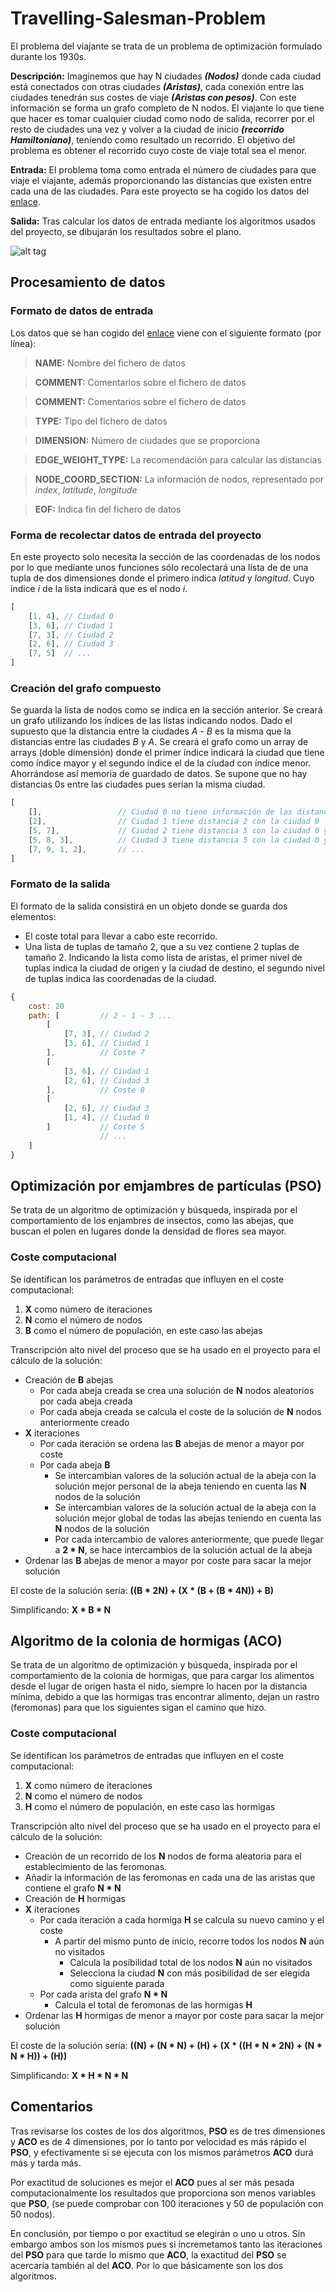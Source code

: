 # Travelling-Salesman-Problem

El problema del viajante se trata de un problema de optimización formulado durante los 1930s.

__Descripción:__ Imaginemos que hay N ciudades **_(Nodos)_** donde cada ciudad está conectados con otras ciudades **_(Aristas)_**, cada conexión entre las ciudades tenedrán sus costes de viaje **_(Aristas con pesos)_**. Con este información se forma un grafo completo de N nodos. El viajante lo que tiene que hacer es tomar cualquier ciudad como nodo de salida, recorrer por el resto de ciudades una vez y volver a la ciudad de inicio **_(recorrido Hamiltoniano)_**, teniendo como resultado un recorrido. El objetivo del problema es obtener el recorrido cuyo coste de viaje total sea el menor.

__Entrada:__ El problema toma como entrada el número de ciudades para que viaje el viajante, además proporcionando las distancias que existen entre cada una de las ciudades. Para este proyecto se ha cogido los datos del [enlace](http://www.math.uwaterloo.ca/tsp/data/).

__Salida:__ Tras calcular los datos de entrada mediante los algoritmos usados del proyecto, se dibujarán los resultados sobre el plano.

![alt tag](https://github.com/ZReKoJ/Travelling-Salesman-Problem/blob/master/data/images/example_result.png)

## Procesamiento de datos

### Formato de datos de entrada 

Los datos que se han cogido del [enlace](http://www.math.uwaterloo.ca/tsp/data/) viene con el siguiente formato (por línea):

> __NAME:__ Nombre del fichero de datos

> __COMMENT:__ Comentarios sobre el fichero de datos

> __COMMENT:__ Comentarios sobre el fichero de datos

> __TYPE:__ Tipo del fichero de datos

> __DIMENSION:__ Número de ciudades que se proporciona

> __EDGE_WEIGHT_TYPE:__ La recomendación para calcular las distancias

> __NODE_COORD_SECTION:__ La información de nodos, representado por _index_, _latitude_, _longitude_

> __EOF:__ Indica fin del fichero de datos

### Forma de recolectar datos de entrada del proyecto

En este proyecto solo necesita la sección de las coordenadas de los nodos por lo que mediante unos funciones sólo recolectará una lista de de una tupla de dos dimensiones donde el primero indica _latitud_ y _longitud_. Cuyo índice _i_ de la lista indicará que es el nodo _i_. 

```javascript
[
    [1, 4], // Ciudad 0
    [3, 6], // Ciudad 1
    [7, 3], // Ciudad 2
    [2, 6], // Ciudad 3
    [7, 5]  // ...
]
```

### Creación del grafo compuesto

Se guarda la lista de nodos como se indica en la sección anterior. Se creará un grafo utilizando los índices de las listas indicando nodos. Dado el supuesto que la distancia entre la ciudades _A_ - _B_ es la misma que la distancias entre las ciudades _B_ y _A_. Se creará el grafo como un array de arrays (doble dimensión) donde el primer índice indicará la ciudad que tiene como índice mayor y el segundo índice el de la ciudad con índice menor. Ahorrándose así memoria de guardado de datos. Se supone que no hay distancias 0s entre las ciudades pues serían la misma ciudad.

```javascript
[
    [],                 // Ciudad 0 no tiene información de las distancias que tiene con las otras ciudades
    [2],                // Ciudad 1 tiene distancia 2 con la ciudad 0
    [5, 7],             // Ciudad 2 tiene distancia 5 con la ciudad 0 y distancia 7 con la ciudad 1
    [5, 8, 3],          // Ciudad 3 tiene distancia 5 con la ciudad 0 y distancia 8 con la ciudad 1 y distancia 3 con la ciudad 2
    [7, 9, 1, 2],       // ...
]
```

### Formato de la salida

El formato de la salida consistirá en un objeto donde se guarda dos elementos:
- El coste total para llevar a cabo este recorrido.
- Una lista de tuplas de tamaño 2, que a su vez contiene 2 tuplas de tamaño 2. Indicando la lista como lista de aristas, el primer nivel de tuplas indica la ciudad de origen y la ciudad de destino, el segundo nivel de tuplas indica las coordenadas de la ciudad.

```javascript
{
    cost: 20
    path: [         // 2 - 1 - 3 ...
        [
            [7, 3], // Ciudad 2
            [3, 6], // Ciudad 1
        ],          // Coste 7
        [
            [3, 6], // Ciudad 1
            [2, 6], // Ciudad 3
        ],          // Coste 8
        [
            [2, 6], // Ciudad 3
            [1, 4], // Ciudad 0
        ]           // Coste 5
                    // ...
    ]
}
```

## Optimización por emjambres de partículas (PSO)

Se trata de un algoritmo de optimización y búsqueda, inspirada por el comportamiento de los enjambres de insectos, como las abejas, que buscan el polen en lugares donde la densidad de flores sea mayor.

### Coste computacional

Se identifican los parámetros de entradas que influyen en el coste computacional:
1. __X__ como número de iteraciones
2. __N__ como el número de nodos
3. __B__ como el número de populación, en este caso las abejas

Transcripción alto nivel del proceso que se ha usado en el proyecto para el cálculo de la solución:
- Creación de __B__ abejas
    - Por cada abeja creada se crea una solución de __N__ nodos aleatorios por cada abeja creada
    - Por cada abeja creada se calcula el coste de la solución de __N__ nodos anteriormente creado
- __X__ iteraciones
    - Por cada iteración se ordena las __B__ abejas de menor a mayor por coste
    - Por cada abeja __B__
        - Se intercambian valores de la solución actual de la abeja con la solución mejor personal de la abeja teniendo en cuenta las __N__ nodos de la solución
        - Se intercambian valores de la solución actual de la abeja con la solución mejor global de todas las abejas teniendo en cuenta las __N__ nodos de la solución
        - Por cada intercambio de valores anteriormente, que puede llegar a __2 * N__, se hace intercambios de la solución actual de la abeja
- Ordenar las __B__ abejas de menor a mayor por coste para sacar la mejor solución

El coste de la solución sería:
__((B * 2N) + (X * (B + (B * 4N)) + B)__

Simplificando:
__X * B * N__

## Algoritmo de la colonia de hormigas (ACO)

Se trata de un algoritmo de optimización y búsqueda, inspirada por el comportamiento de la colonia de hormigas, que para cargar los alimentos desde el lugar de origen hasta el nido, siempre lo hacen por la distancia mínima, debido a que las hormigas tras encontrar alimento, dejan un rastro (feromonas) para que los siguientes sigan el camino que hizo.

### Coste computacional

Se identifican los parámetros de entradas que influyen en el coste computacional:
1. __X__ como número de iteraciones
2. __N__ como el número de nodos
3. __H__ como el número de populación, en este caso las hormigas

Transcripción alto nivel del proceso que se ha usado en el proyecto para el cálculo de la solución:
- Creación de un recorrido de los __N__ nodos de forma aleatoria para el establecimiento de las feromonas.
- Añadir la información de las feromonas en cada una de las aristas que contiene el grafo __N * N__
- Creación de __H__ hormigas
- __X__ iteraciones
    - Por cada iteración a cada hormiga __H__ se calcula su nuevo camino y el coste
        - A partir del mismo punto de inicio, recorre todos los nodos __N__ aún no visitados
            - Calcula la posibilidad total de los nodos __N__ aún no visitados
            - Selecciona la ciudad __N__ con más posibilidad de ser elegida como siguiente parada
    - Por cada arista del grafo __N * N__
        - Calcula el total de feromonas de las hormigas __H__
- Ordenar las __H__ hormigas de menor a mayor por coste para sacar la mejor solución

El coste de la solución sería:
__((N) + (N * N) + (H) + (X * ((H * N * 2N) + (N * N * H)) + (H))__

Simplificando:
__X * H * N * N__

## Comentarios

Tras revisarse los costes de los dos algoritmos, __PSO__ es de tres dimensiones y __ACO__ es de 4 dimensiones, por lo tanto por velocidad es más rápido el __PSO__, y efectivamente si se ejecuta con los mismos parámetros __ACO__ durá más y tarda más.

Por exactitud de soluciones es mejor el __ACO__ pues al ser más pesada computacionalmente los resultados que proporciona son menos variables que __PSO__, (se puede comprobar con 100 iteraciones y 50 de populación con 50 nodos).

En conclusión, por tiempo o por exactitud se elegirán o uno u otros. Sin embargo ambos son los mismos pues si incremetamos tanto las iteraciones del __PSO__ para que tarde lo mismo que __ACO__, la exactitud del __PSO__ se acercaría también al del __ACO__. Por lo que básicamente son los dos algoritmos. 
